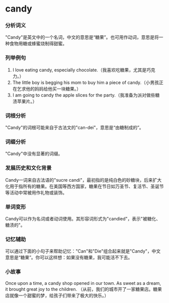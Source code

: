 # candy

### 分析词义

  

"Candy"是英文中的一个名词，中文的意思是“糖果”。也可用作动词，意思是将一种食物用糖或蜂蜜烧制得甜蜜。

  

### 列举例句

  

1.  I love eating candy, especially chocolate.（我喜欢吃糖果，尤其是巧克力。）
2.  The little boy is begging his mom to buy him a piece of candy.（小男孩正在乞求他的妈妈给他买一块糖果。）
3.  I am going to candy the apple slices for the party.（我准备为派对做些糖渍苹果片。）

  

### 词根分析

  

"Candy"的词根可能来自于古法文的"can-dei"，意思是“由糖制成的”。

  

### 词缀分析

  

"Candy"中没有显著的词缀。

  

### 发展历史和文化背景

  

Candy一词来自古法语的"sucre candi"，最初指的是纯白色的砂糖块，后来扩大化用于指所有的糖果。在美国等西方国家，糖果在节日如万圣节、复活节、圣诞节等活动中常被用作礼物或装饰。

  

### 单词变形

  

Candy可以作为名词或者动词使用。其形容词形式为"candied"，表示"被糖化、糖渍的"。

  

### 记忆辅助

  

可以通过下面的小句子来帮助记忆："Can"和"Die"组合起来就是"Candy"，中文意思是“糖果”。你可以这样想：如果没有糖果，我可能活不下去。

  

### 小故事

  

Once upon a time, a candy shop opened in our town. As sweet as a dream, it brought great joy to the children. （从前，我们的城市开了一家糖果店。糖果店就像一个甜蜜的梦，给孩子们带来了极大的快乐。）

